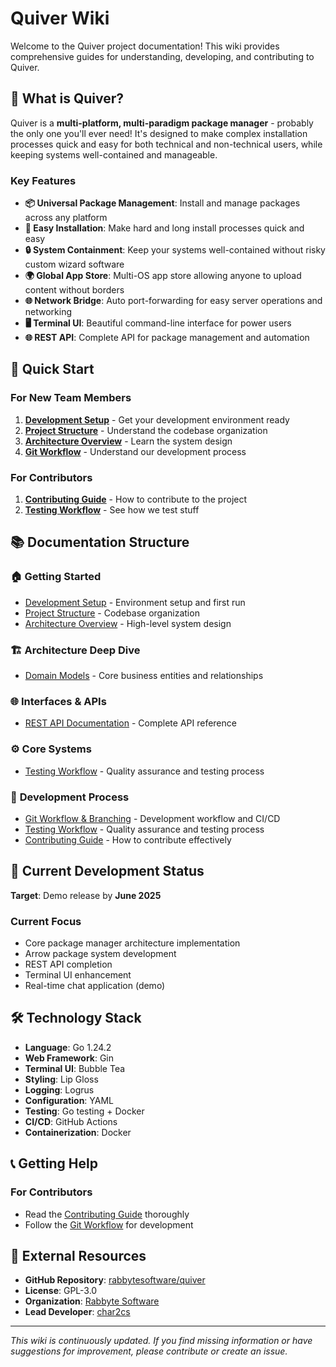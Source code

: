 # Quiver Wiki

Welcome to the Quiver project documentation! This wiki provides comprehensive guides for understanding, developing, and contributing to Quiver.

## 🎯 What is Quiver?

Quiver is a **multi-platform, multi-paradigm package manager** - probably the only one you'll ever need! It's designed to make complex installation processes quick and easy for both technical and non-technical users, while keeping systems well-contained and manageable.

### Key Features

- **📦 Universal Package Management**: Install and manage packages across any platform
- **🔄 Easy Installation**: Make hard and long install processes quick and easy
- **🔒 System Containment**: Keep your systems well-contained without risky custom wizard software
- **🌍 Global App Store**: Multi-OS app store allowing anyone to upload content without borders
- **🌐 Network Bridge**: Auto port-forwarding for easy server operations and networking
- **🖥️ Terminal UI**: Beautiful command-line interface for power users
- **🌐 REST API**: Complete API for package management and automation

## 🚀 Quick Start

### For New Team Members

1. **[Development Setup](development-setup.md)** - Get your development environment ready
2. **[Project Structure](project-structure.md)** - Understand the codebase organization
3. **[Architecture Overview](architecture-overview.md)** - Learn the system design
4. **[Git Workflow](git-workflow.md)** - Understand our development process

### For Contributors

1. **[Contributing Guide](contributing-guide.md)** - How to contribute to the project
2. **[Testing Workflow](testing-workflow.md)** - See how we test stuff

## 📚 Documentation Structure

### 🏠 **Getting Started**
- [Development Setup](development-setup.md) - Environment setup and first run
- [Project Structure](project-structure.md) - Codebase organization
- [Architecture Overview](architecture-overview.md) - High-level system design

### 🏗️ **Architecture Deep Dive**
- [Domain Models](domain-models.md) - Core business entities and relationships

### 🌐 **Interfaces & APIs**
- [REST API Documentation](rest-api.md) - Complete API reference

### ⚙️ **Core Systems**
- [Testing Workflow](testing-workflow.md) - Quality assurance and testing process

### 🔄 **Development Process**
- [Git Workflow & Branching](git-workflow.md) - Development workflow and CI/CD
- [Testing Workflow](testing-workflow.md) - Quality assurance and testing process
- [Contributing Guide](contributing-guide.md) - How to contribute effectively

## 🎯 Current Development Status

**Target**: Demo release by **June 2025**

### Current Focus
- Core package manager architecture implementation
- Arrow package system development
- REST API completion
- Terminal UI enhancement
- Real-time chat application (demo)

## 🛠️ Technology Stack

- **Language**: Go 1.24.2
- **Web Framework**: Gin
- **Terminal UI**: Bubble Tea
- **Styling**: Lip Gloss
- **Logging**: Logrus
- **Configuration**: YAML
- **Testing**: Go testing + Docker
- **CI/CD**: GitHub Actions
- **Containerization**: Docker

## 📞 Getting Help

### For Contributors
- Read the [Contributing Guide](contributing-guide.md) thoroughly
- Follow the [Git Workflow](git-workflow.md) for development

## 🔗 External Resources

- **GitHub Repository**: [rabbytesoftware/quiver](https://github.com/rabbytesoftware/quiver)
- **License**: GPL-3.0
- **Organization**: [Rabbyte Software](https://github.com/rabbytesoftware)
- **Lead Developer**: [char2cs](https://char2cs.net)

---

*This wiki is continuously updated. If you find missing information or have suggestions for improvement, please contribute or create an issue.*
